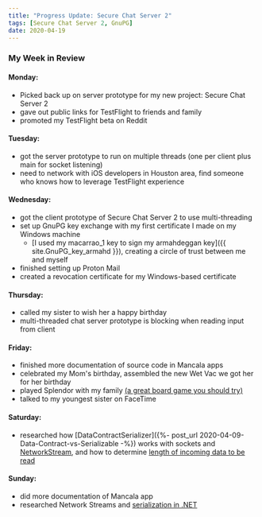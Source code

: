 ```yaml
---
title: "Progress Update: Secure Chat Server 2"
tags: [Secure Chat Server 2, GnuPG]
date: 2020-04-19
---
```

### My Week in Review
#### Monday:
- Picked back up on server prototype for my new project: Secure Chat Server 2
- gave out public links for TestFlight to friends and family
- promoted my TestFlight beta on Reddit

#### Tuesday:
- got the server prototype to run on multiple threads (one per client plus main for socket listening)
- need to network with iOS developers in Houston area, find someone who knows how to leverage TestFlight experience

#### Wednesday:
- got the client prototype of Secure Chat Server 2 to use multi-threading
- set up GnuPG key exchange with my first certificate I made on my Windows machine
  - [I used my macarrao_1 key to sign my armahdeggan key]({{ site.GnuPG_key_armahd }}), creating a circle of trust between me and myself
- finished setting up Proton Mail
- created a revocation certificate for my Windows-based certificate

#### Thursday:
- called my sister to wish her a happy birthday
- multi-threaded chat server prototype is blocking when reading input from client

#### Friday:
- finished more documentation of source code in Mancala apps
- celebrated my Mom's birthday, assembled the new Wet Vac we got her for her birthday
- played Splendor with my family [(a great board game you should try)](https://boardgamegeek.com/boardgame/148228/splendor/ratings)
- talked to my youngest sister on FaceTime

#### Saturday:
- researched how [DataContractSerializer]({%- post_url 2020-04-09-Data-Contract-vs-Serializable -%}) works with sockets and [NetworkStream](https://docs.microsoft.com/en-us/dotnet/api/system.net.sockets.networkstream?view=netframework-4.8#properties), and how to determine [length of incoming data to be read](https://stackoverflow.com/questions/7542059/most-efficient-way-of-reading-data-from-a-stream)

#### Sunday:
- did more documentation of Mancala app
- researched Network Streams and [serialization in .NET](https://stackoverflow.com/questions/4545439/difference-between-datacontract-attribute-and-serializable-attribute-in-net)

